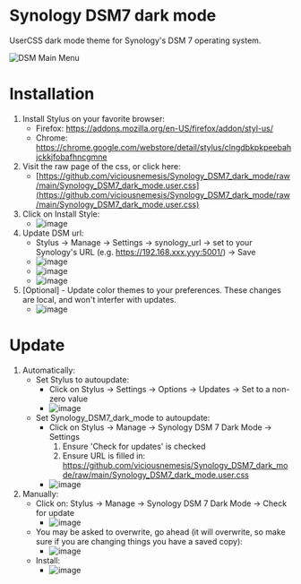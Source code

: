 # Synology DSM7 dark mode
UserCSS dark mode theme for Synology's DSM 7 operating system.

![DSM Main Menu](https://github.com/viciousnemesis/Synology_DSM7_dark_mode/assets/48156622/9f44ab6d-a7fb-4189-8d93-77d329419a10)

# Installation
1. Install Stylus on your favorite browser:
   - Firefox: https://addons.mozilla.org/en-US/firefox/addon/styl-us/
   - Chrome: https://chrome.google.com/webstore/detail/stylus/clngdbkpkpeebahjckkjfobafhncgmne  
2. Visit the raw page of the css, or click here:
   - [https://github.com/viciousnemesis/Synology_DSM7_dark_mode/raw/main/Synology_DSM7_dark_mode.user.css](https://github.com/viciousnemesis/Synology_DSM7_dark_mode/raw/main/Synology_DSM7_dark_mode.user.css)
3. Click on Install Style:
   - ![image](https://github.com/viciousnemesis/Synology_DSM7_dark_mode/assets/48156622/f8cf79f8-e30a-47a2-ad9c-1edc68572810)
4. Update DSM url:
   - Stylus -> Manage -> Settings -> synology_url -> set to your Synology's URL (e.g. https://192.168.xxx.yyy:5001/) -> Save
   - ![image](https://github.com/viciousnemesis/Synology_DSM7_dark_mode/assets/48156622/56d9d94b-c02c-438c-b9c7-668021fd2c81)
   - ![image](https://github.com/viciousnemesis/Synology_DSM7_dark_mode/assets/48156622/4abd6e26-731f-4976-a2a8-88d3b14367a4)
   - ![image](https://github.com/viciousnemesis/Synology_DSM7_dark_mode/assets/48156622/3c716b60-c5c7-489a-a419-be9b038aad4c)
6. [Optional] - Update color themes to your preferences. These changes are local, and won't interfer with updates.
   - ![image](https://github.com/viciousnemesis/Synology_DSM7_dark_mode/assets/48156622/e9df5ef9-5d6c-4830-a132-a5955f5da8e9)

# Update
1. Automatically:
   - Set Stylus to autoupdate:
      - Click on Stylus -> Settings -> Options -> Updates -> Set to a non-zero value
      - ![image](https://github.com/viciousnemesis/Synology_DSM7_dark_mode/assets/48156622/49e42373-b3da-47e4-97dd-2c227b2fc691)
   - Set Synology_DSM7_dark_mode to autoupdate:
      - Click on Stylus -> Manage -> Synology DSM 7 Dark Mode -> Settings
         1. Ensure 'Check for updates' is checked
         2. Ensure URL is filled in: https://github.com/viciousnemesis/Synology_DSM7_dark_mode/raw/main/Synology_DSM7_dark_mode.user.css
      - ![image](https://github.com/viciousnemesis/Synology_DSM7_dark_mode/assets/48156622/dfb440ed-4f38-42fb-b39c-09db24735474)
2. Manually:
   - Click on: Stylus -> Manage -> Synology DSM 7 Dark Mode -> Check for update
      - ![image](https://github.com/viciousnemesis/Synology_DSM7_dark_mode/assets/48156622/89778976-2e30-44c1-9cc4-869336d7e554)
   - You may be asked to overwrite, go ahead (it will overwrite, so make sure if you are changing things you have a saved copy):
      - ![image](https://github.com/viciousnemesis/Synology_DSM7_dark_mode/assets/48156622/f6b80b75-05e2-4d1d-85ea-7c8c272f8f32)
   - Install:
      - ![image](https://github.com/viciousnemesis/Synology_DSM7_dark_mode/assets/48156622/def87f84-08f1-4369-a35e-76b55513ede9)





